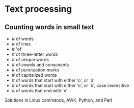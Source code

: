 # Text processing

## Counting words in small text

- \# of words 
- \# of lines
- \# 'of'
- \# of three-letter words
- \# of unique words
- \# of vowels and consonants
- \# of punctuation marks 
- \# of capitalized words
- \# of words that start with either 'o', or 'b'
- \# of words that start with either 'o', or 'b', case insensitive
- \# of words that end with 'e'


Solutions in Linux commands, AWK, Python, and Perl  
